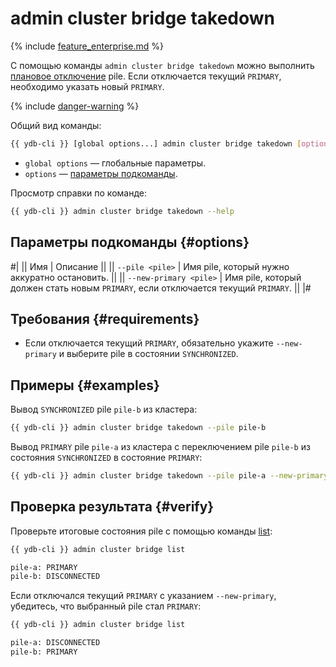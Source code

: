 # admin cluster bridge takedown

{% include [feature_enterprise.md](../../../../_includes/feature_enterprise.md) %}

С помощью команды `admin cluster bridge takedown` можно выполнить [плановое отключение](../../../../concepts/bridge.md#takedown) pile. Если отключается текущий `PRIMARY`, необходимо указать новый `PRIMARY`.

{% include [danger-warning](../_includes/danger-warning.md) %}

Общий вид команды:

```bash
{{ ydb-cli }} [global options...] admin cluster bridge takedown [options...]
```

* `global options` — глобальные параметры.
* `options` — [параметры подкоманды](#options).

Просмотр справки по команде:

```bash
{{ ydb-cli }} admin cluster bridge takedown --help
```

## Параметры подкоманды {#options}

#|
|| Имя | Описание ||
|| `--pile <pile>` | Имя pile, который нужно аккуратно остановить. ||
|| `--new-primary <pile>` | Имя pile, который должен стать новым `PRIMARY`, если отключается текущий `PRIMARY`. ||
|#

## Требования {#requirements}

- Если отключается текущий `PRIMARY`, обязательно укажите `--new-primary` и выберите pile в состоянии `SYNCHRONIZED`.

## Примеры {#examples}

Вывод `SYNCHRONIZED` pile `pile-b` из кластера:

```bash
{{ ydb-cli }} admin cluster bridge takedown --pile pile-b
```

Вывод `PRIMARY` pile `pile-a` из кластера с переключением pile `pile-b` из состояния `SYNCHRONIZED` в состояние `PRIMARY`:

```bash
{{ ydb-cli }} admin cluster bridge takedown --pile pile-a --new-primary pile-b
```

## Проверка результата {#verify}

Проверьте итоговые состояния pile с помощью команды [list](list.md):

```bash
{{ ydb-cli }} admin cluster bridge list

pile-a: PRIMARY
pile-b: DISCONNECTED
```

Если отключался текущий `PRIMARY` с указанием `--new-primary`, убедитесь, что выбранный pile стал `PRIMARY`:

```bash
{{ ydb-cli }} admin cluster bridge list

pile-a: DISCONNECTED
pile-b: PRIMARY
```

